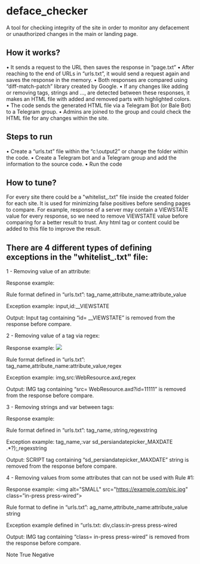 # deface_checker

A tool for checking integrity of the site in order to monitor any defacement or unauthorized changes in the main or landing page.

## How it works?

•	It sends a request to the URL then saves the response in “page.txt”
•	After reaching to the end of URLs in “urls.txt”, it would send a request again and saves the response in the memory.
•	Both responses are compared using “diff-match-patch” library created by Google.
•	If any changes like adding or removing tags, strings and …, are detected between these responses, it makes an HTML file with added and removed parts with highlighted colors.
•	The code sends the generated HTML file via a Telegram Bot (or Bale Bot) to a Telegram group.
•	Admins are joined to the group and could check the HTML file for any changes within the site.

## Steps to run

•	Create a “urls.txt” file within the “c:\output2” or change the folder within the code.
•	Create a Telegram bot and a Telegram group and add the information to the source code.
•	Run the code

## How to tune?

For every site there could be a "whitelist_.txt" file inside the created folder for each site.
It is used for minimizing false positives before sending pages to compare.
For example, response of a server may contain a VIEWSTATE value for every response, so we need to remove VIEWSTATE value before comparing for a better result to trust.
Any html tag or content could be added to this file to improve the result.


## There are 4 different types of defining exceptions in the "whitelist_.txt" file:

1 - Removing value of an attribute:

Response example:
<input id="__VIEWSTATE" name="__VIEWSTATE" type="hidden"  value="31DgVHUW6lLKGiKNEH93">

Rule format defined in “urls.txt”:
tag_name,attribute_name:attribute_value

Exception example:
input,id:__VIEWSTATE

Output:
Input tag containing “id= __VIEWSTATE” is removed from the response before compare.

2 - Removing value of a tag via regex:

Response example:
<img src="WebResource.axd?id=11111">

Rule format defined in “urls.txt”:
tag_name,attribute_name:attribute_value,regex

Exception example:
img,src:WebResource.axd,regex

Output:
IMG tag containing “src= WebResource.axd?id=11111” is removed from the response before compare.

3 - Removing strings and var between tags:

Response example:
<script type="text/javascript"> var sd_persiandatepicker_MAXDATE = new Date(2022,5,9); </script>

Rule format defined in “urls.txt”:
tag_name,:string,regexstring

Exception example:
tag_name,:var sd_persiandatepicker_MAXDATE .*?\);,regexstring

Output:
SCRIPT tag containing “sd_persiandatepicker_MAXDATE” string is removed from the response before compare.

4 - Removing values from some attributes that can not be used with Rule #1:

Response example:
<img alt="SMALL" src="https://example.com/pic.jpg" class=”in-press press-wired”>

Rule format to define in “urls.txt”:
ag_name,attribute_name:attribute_value string

Exception example defined in “urls.txt:
div,class:in-press press-wired

Output:
IMG tag containing “class= in-press press-wired” is removed from the response before compare.



Note
True Negative
